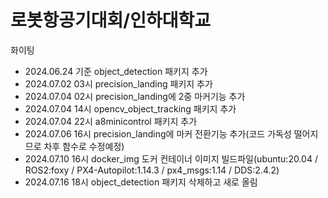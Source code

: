 # 로봇항공기대회/인하대학교
 화이팅
- 2024.06.24 기준 object_detection 패키지 추가
- 2024.07.02 03시 precision_landing 패키지 추가
- 2024.07.04 02시 precision_landing에 2중 마커기능 추가
- 2024.07.04 14시 opencv_object_tracking 패키지 추가
- 2024.07.04 22시 a8minicontrol 패키지 추가
- 2024.07.06 16시 precision_landing에 마커 전환기능 추가(코드 가독성 떨어지므로 차후 함수로 수정예정)
- 2024.07.10 16시 docker_img 도커 컨테이너 이미지 빌드파일(ubuntu:20.04 / ROS2:foxy / PX4-Autopilot:1.14.3 / px4_msgs:1.14 / DDS:2.4.2)
- 2024.07.16 18시 object_detection 패키지 삭제하고 새로 올림
